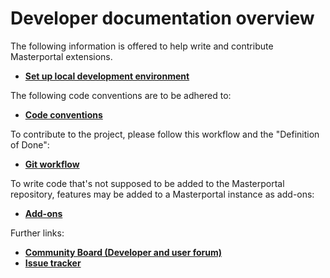 # Developer documentation overview

The following information is offered to help write and contribute Masterportal extensions.

* **[Set up local development environment](./Contributing/setupDev.md)**

The following code conventions are to be adhered to:

* **[Code conventions](./Contributing/codingConventions.md)**

To contribute to the project, please follow this workflow and the "Definition of Done":

* **[Git workflow](./Contributing/gitWorkflow.md)**


To write code that's not supposed to be added to the Masterportal repository, features may be added to a Masterportal instance as add-ons:

* **[Add-ons](./Tutorials/addOnsVue.md)**

Further links:

* **[Community Board (Developer and user forum)](https://trello.com/c/qajdXkMa/110-willkommen)**
* **[Issue tracker](https://bitbucket.org/geowerkstatt-hamburg/masterportal/issues?status=new&status=open)**
